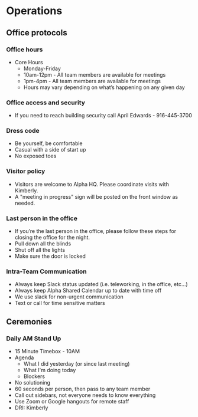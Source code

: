 # Operations

## Office protocols

### Office hours
  * Core Hours
    * Monday-Friday
    * 10am-12pm - All team members are available for meetings
    * 1pm-4pm - All team members are available for meetings
    * Hours may vary depending on what’s happening on any given day

### Office access and security
  * If you need to reach building security call April Edwards - 916-445-3700

### Dress code
  * Be yourself, be comfortable
  * Casual with a side of start up
  * No exposed toes

### Visitor policy
  * Visitors are welcome to Alpha HQ. Please coordinate visits with Kimberly.
  * A "meeting in progress" sign will be posted on the front window as needed.

### Last person in the office
  * If you’re the last person in the office, please follow these steps for closing the office for the night.
  * Pull down all the blinds
  * Shut off all the lights
  * Make sure the door is locked

### Intra-Team Communication
  * Always keep Slack status updated (i.e. teleworking, in the office, etc...)
  * Always keep Alpha Shared Calendar up to date with time off
  * We use slack for non-urgent communication
  * Text or call for time sensitive matters

## Ceremonies

### Daily AM Stand Up
 * 15 Minute Timebox - 10AM 
 * Agenda
   * What I did yesterday (or since last meeting)
   * What I'm doing today
   * Blockers
 * No solutioning
 * 60 seconds per person, then pass to any team member
 * Call out sidebars, not everyone needs to know everything
 * Use Zoom or Google hangouts for remote staff
 * DRI: Kimberly
